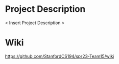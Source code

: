 # Project Description
\< Insert Project Description \>

# Wiki
https://github.com/StanfordCS194/spr23-Team15/wiki
